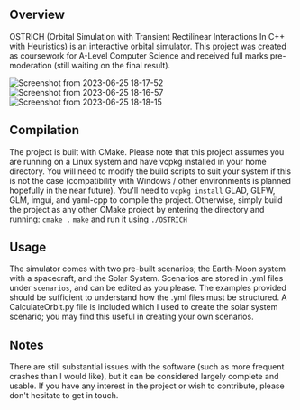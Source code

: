 ## Overview
OSTRICH (Orbital Simulation with Transient Rectilinear Interactions In C++ with Heuristics) is an interactive orbital simulator. This project was created as coursework for A-Level Computer Science and received full marks pre-moderation (still waiting on the final result).

![Screenshot from 2023-06-25 18-17-52](https://github.com/LordIdra/OSTRICH/assets/35176119/ad8770c0-fc4f-47b9-ba75-324c27e80eb6)
![Screenshot from 2023-06-25 18-16-57](https://github.com/LordIdra/OSTRICH/assets/35176119/bcb7dbc8-2f07-443e-bc1d-337f6570b62f)
![Screenshot from 2023-06-25 18-18-15](https://github.com/LordIdra/OSTRICH/assets/35176119/6f0f55b9-aa24-4b64-ba6e-34f849f8a310)

## Compilation
The project is built with CMake. Please note that this project assumes you are running on a Linux system and have vcpkg installed in your home directory. You will need to modify the build scripts to suit your system if this is not the case (compatibility with Windows / other environments is planned hopefully in the near future). You'll need to `vcpkg install` GLAD, GLFW, GLM, imgui, and yaml-cpp to compile the project.  Otherwise, simply build the project as any other CMake project by entering the directory and running:
`cmake .`
`make`
and run it using
`./OSTRICH`

## Usage
The simulator comes with two pre-built scenarios; the Earth-Moon system with a spacecraft, and the Solar System. Scenarios are stored in .yml files under `scenarios`, and can be edited as you please. The examples provided should be sufficient to understand how the .yml files must be structured. A CalculateOrbit.py file is included which I used to create the solar system scenario; you may find this useful in creating your own scenarios.

## Notes
There are still substantial issues with the software (such as more frequent crashes than I would like), but it can be considered largely complete and usable. If you have any interest in the project or wish to contribute, please don't hesitate to get in touch.
